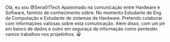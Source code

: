 Olá, eu sou @Sena01Tech
Apaixonado na comunicação entre Hardware e Software, faminto de conhecimento sobre.
No momento Estudante de Eng. da  Computação e Estudante de sistemas de Hardware.
Pretendo colaborar com informações valiosas sobre esta comunicação.
Alem disso, com um pé em banco de dados e outro em seguraça da informação como pentester.
vamos trabalhos nos projetinhos. 😀
